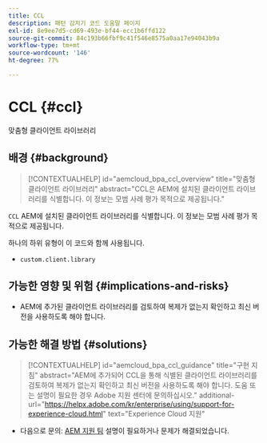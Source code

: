 ```yaml
---
title: CCL
description: 패턴 감지기 코드 도움말 페이지
exl-id: 8e9ee7d5-cd69-493e-bf44-ecc1b6ffd122
source-git-commit: 84c193b66fbf9c41f546e8575a0aa17e94043b9a
workflow-type: tm+mt
source-wordcount: '146'
ht-degree: 77%

---
```


# CCL {#ccl}

맞춤형 클라이언트 라이브러리

## 배경 {#background}

>[!CONTEXTUALHELP]
>id="aemcloud_bpa_ccl_overview"
>title="맞춤형 클라이언트 라이브러리"
>abstract="CCL은 AEM에 설치된 클라이언트 라이브러리를 식별합니다. 이 정보는 모범 사례 평가 목적으로 제공됩니다."

`CCL` AEM에 설치된 클라이언트 라이브러리를 식별합니다. 이 정보는 모범 사례 평가 목적으로 제공됩니다.

하나의 하위 유형이 이 코드와 함께 사용됩니다.

* `custom.client.library`

## 가능한 영향 및 위험 {#implications-and-risks}

* AEM에 추가된 클라이언트 라이브러리를 검토하여 복제가 없는지 확인하고 최신 버전을 사용하도록 해야 합니다.

## 가능한 해결 방법 {#solutions}

>[!CONTEXTUALHELP]
>id="aemcloud_bpa_ccl_guidance"
>title="구현 지침"
>abstract="AEM에 추가되어 CCL을 통해 식별된 클라이언트 라이브러리를 검토하여 복제가 없는지 확인하고 최신 버전을 사용하도록 해야 합니다. 도움 또는 설명이 필요한 경우 Adobe 지원 센터에 문의하십시오."
>additional-url="https://helpx.adobe.com/kr/enterprise/using/support-for-experience-cloud.html" text="Experience Cloud 지원"

* 다음으로 문의: [AEM 지원 팀](https://helpx.adobe.com/kr/enterprise/using/support-for-experience-cloud.html) 설명이 필요하거나 문제가 해결되었습니다.
